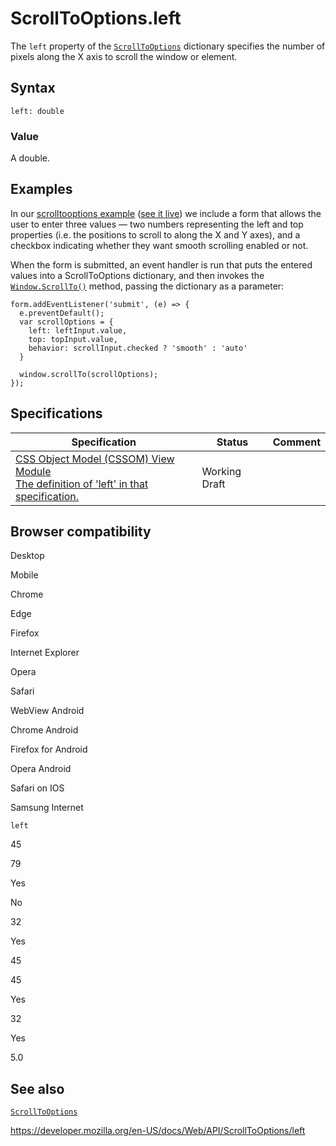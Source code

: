 ScrollToOptions.left
====================

The `left` property of the [`ScrollToOptions`](../scrolltooptions) dictionary specifies the number of pixels along the X axis to scroll the window or element.

Syntax
------

    left: double

### Value

A double.

Examples
--------

In our [scrolltooptions example](https://github.com/mdn/dom-examples/tree/master/scrolltooptions) ([see it live](https://mdn.github.io/dom-examples/scrolltooptions/)) we include a form that allows the user to enter three values — two numbers representing the left and top properties (i.e. the positions to scroll to along the X and Y axes), and a checkbox indicating whether they want smooth scrolling enabled or not.

When the form is submitted, an event handler is run that puts the entered values into a ScrollToOptions dictionary, and then invokes the [`Window.ScrollTo()`](../window/scrollto) method, passing the dictionary as a parameter:

    form.addEventListener('submit', (e) => {
      e.preventDefault();
      var scrollOptions = {
        left: leftInput.value,
        top: topInput.value,
        behavior: scrollInput.checked ? 'smooth' : 'auto'
      }

      window.scrollTo(scrollOptions);
    });

Specifications
--------------

<table><thead><tr class="header"><th>Specification</th><th>Status</th><th>Comment</th></tr></thead><tbody><tr class="odd"><td><a href="https://drafts.csswg.org/cssom-view/#dom-scrolltooptions-left">CSS Object Model (CSSOM) View Module<br />
<span class="small">The definition of 'left' in that specification.</span></a></td><td><span class="spec-wd">Working Draft</span></td><td></td></tr></tbody></table>

Browser compatibility
---------------------

Desktop

Mobile

Chrome

Edge

Firefox

Internet Explorer

Opera

Safari

WebView Android

Chrome Android

Firefox for Android

Opera Android

Safari on IOS

Samsung Internet

`left`

45

79

Yes

No

32

Yes

45

45

Yes

32

Yes

5.0

See also
--------

[`ScrollToOptions`](../scrolltooptions)

<a href="https://developer.mozilla.org/en-US/docs/Web/API/ScrollToOptions/left" class="_attribution-link">https://developer.mozilla.org/en-US/docs/Web/API/ScrollToOptions/left</a>
